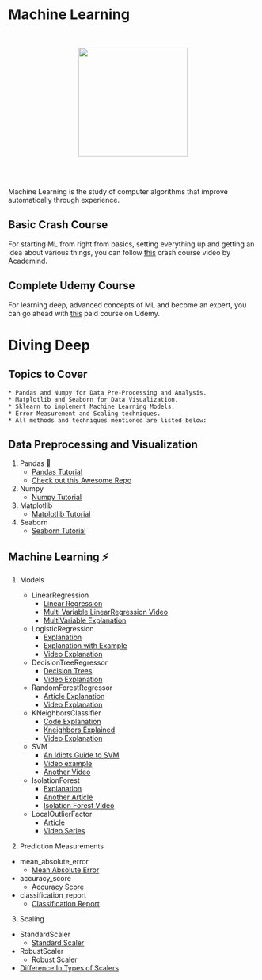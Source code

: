 # Machine Learning
<br>
<p align="center"><img src="https://i.ibb.co/nQVg933/machine-learning.jpg" height="220"></p>
<br>
<br>

Machine Learning is the study of computer algorithms that improve automatically through experience.

## Basic Crash Course

For starting ML from right from basics, setting everything up and getting an idea about various things, you can follow [this](https://www.youtube.com/watch?v=PPLop4L2eGk&list=PLLssT5z_DsK-h9vYZkQkYNWcItqhlRJLN) crash course video by Academind.

## Complete Udemy Course

For learning deep, advanced concepts of ML and become an expert, you can go ahead with [this](https://www.udemy.com/course/machinelearning/) paid course on Udemy.

# Diving Deep

## Topics to Cover
```
* Pandas and Numpy for Data Pre-Processing and Analysis. 
* Matplotlib and Seaborn for Data Visualization. 
* Sklearn to implement Machine Learning Models. 
* Error Measurement and Scaling techniques.
* All methods and techniques mentioned are listed below: 
```

## Data Preprocessing and Visualization
1) Pandas :panda_face:
   - [Pandas Tutorial](https://pandas.pydata.org/pandas-docs/stable/getting_started/10min.html)
   - [Check out this Awesome Repo](https://github.com/wesm/pydata-book)
2) Numpy
   - [Numpy Tutorial](https://www.guru99.com/numpy-tutorial.html)
3) Matplotlib
   - [Matplotlib Tutorial](https://www.edureka.co/blog/python-matplotlib-tutorial/)
4) Seaborn
   - [Seaborn Tutorial](https://www.kaggle.com/kanncaa1/seaborn-tutorial-for-beginners)

## Machine Learning :zap:
1) Models
   - LinearRegression
      - [Linear Regression](https://realpython.com/linear-regression-in-python/)
      - [Multi Variable LinearRegression Video](https://www.youtube.com/watch?v=5rvnlZWzox8)
      - [MultiVariable Explanation](http://www.statsoft.com/Textbook/Multiple-Regression)
   - LogisticRegression
      - [Explanation](https://towardsdatascience.com/logistic-regression-detailed-overview-46c4da4303bc)
      - [Explanation with Example](https://ml-cheatsheet.readthedocs.io/en/latest/logistic_regression.html)
      - [Video Explanation](https://www.youtube.com/watch?v=yIYKR4sgzI8)
   - DecisionTreeRegressor
      - [Decision Trees](https://medium.com/greyatom/decision-trees-a-simple-way-to-visualize-a-decision-dc506a403aeb)
      - [Video Explanation](https://www.youtube.com/watch?v=eKD5gxPPeY0&list=PLBv09BD7ez_4temBw7vLA19p3tdQH6FYO)
   - RandomForestRegressor
      - [Article Explanation](https://dataaspirant.com/2017/05/22/random-forest-algorithm-machine-learing/)
      - [Video Explanation](https://www.youtube.com/watch?v=J4Wdy0Wc_xQ&t=21s)
   - KNeighborsClassifier
      - [Code Explanation](https://kevinzakka.github.io/2016/07/13/k-nearest-neighbor/) 
      - [Kneighbors Explained](https://www.youtube.com/watch?v=UqYde-LULfs)
      - [Video Explanation](https://www.youtube.com/watch?v=1i0zu9jHN6U)
   - SVM
      - [An Idiots Guide to SVM ](http://web.mit.edu/6.034/wwwbob/svm-notes-long-08.pdf)
      - [Video example](https://www.youtube.com/watch?v=N1vOgolbjSc)
      - [Another Video](https://www.youtube.com/watch?v=Y6RRHw9uN9o)
   - IsolationForest
      - [Explanation](https://towardsdatascience.com/outlier-detection-with-isolation-forest-3d190448d45e)
      - [Another Article](https://towardsdatascience.com/anomaly-detection-with-isolation-forest-visualization-23cd75c281e2)
      - [Isolation Forest Video](https://www.youtube.com/watch?v=5p8B2Ikcw-k&t=759s)
   - LocalOutlierFactor
      - [Article](https://turi.com/learn/userguide/anomaly_detection/local_outlier_factor.html)
      - [Video Series](https://www.youtube.com/watch?v=nbNiD76yE8o&list=PL8Bgdi87Y1lWJtBDuStNuEGoXKVFmMrF3)
   
 2) Prediction Measurements
   - mean_absolute_error
      - [Mean Absolute Error](https://www.statisticshowto.datasciencecentral.com/absolute-error/)
   - accuracy_score
      - [Accuracy Score](https://scikit-learn.org/stable/modules/generated/sklearn.metrics.accuracy_score.html)
   - classification_report
      - [Classification Report](https://joshlawman.com/metrics-classification-report-breakdown-precision-recall-f1/)
 3) Scaling
   - StandardScaler
      - [Standard Scaler](https://scikit-learn.org/stable/modules/generated/sklearn.preprocessing.StandardScaler.html)
   - RobustScaler
      - [Robust Scaler](https://scikit-learn.org/stable/modules/generated/sklearn.preprocessing.RobustScaler.html)
   - [Difference In Types of Scalers](https://scikit-learn.org/stable/auto_examples/preprocessing/plot_all_scaling.html)
